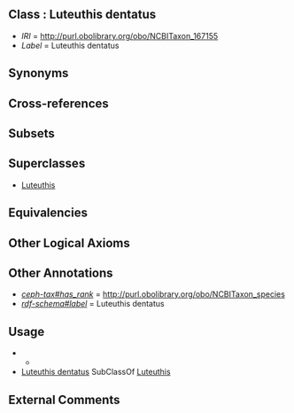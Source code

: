 
## Class : Luteuthis dentatus

 * *IRI* = http://purl.obolibrary.org/obo/NCBITaxon_167155
 * *Label* = Luteuthis dentatus

## Synonyms


## Cross-references


## Subsets


## Superclasses

 * [Luteuthis](../../NCBITaxon/54/NCBITaxon_167154.md)

## Equivalencies


## Other Logical Axioms


## Other Annotations

 * *[ceph-tax#has_rank](../../ceph-tax#has/nk/ceph-tax#has_rank.md)* = http://purl.obolibrary.org/obo/NCBITaxon_species
 * *[rdf-schema#label](../../el/rdf-schema#label.md)* = Luteuthis dentatus

## Usage

 * -
 * [Luteuthis dentatus](../../NCBITaxon/55/NCBITaxon_167155.md) SubClassOf [Luteuthis](../../NCBITaxon/54/NCBITaxon_167154.md)

## External Comments

